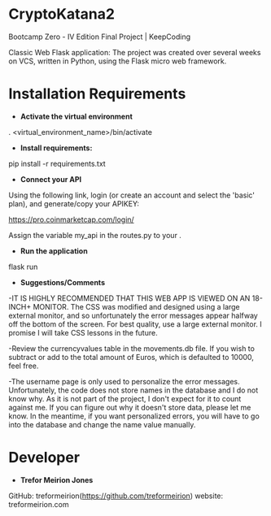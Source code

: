 # CryptoKatana2

Bootcamp Zero - IV Edition Final Project | KeepCoding

Classic Web Flask application: The project was created over several weeks on VCS, written in Python, using the Flask micro web framework.

# Installation Requirements

* **Activate the virtual environment**

. <virtual_environment_name>/bin/activate

* **Install requirements:**

pip install -r requirements.txt

* **Connect your API**

Using the following link, login (or create an account and select the 'basic' plan), and generate/copy your APIKEY:

https://pro.coinmarketcap.com/login/

Assign the variable my_api in the routes.py to your <APIKEY>.

* **Run the application** 

flask run

* **Suggestions/Comments**

-IT IS HIGHLY RECOMMENDED THAT THIS WEB APP IS VIEWED ON AN 18-INCH+ MONITOR. The CSS was modified and designed using a large external monitor, and so unfortunately the error messages appear halfway off the bottom of the screen. For best quality, use a large external monitor. I promise I will take CSS lessons in the future.

-Review the currencyvalues table in the movements.db file. If you wish to subtract or add to the total amount of Euros, which is defaulted to 10000, feel free.

-The username page is only used to personalize the error messages. Unfortunately, the code does not store names in the database and I do not know why. As it is not part of the project, I don't expect for it to count against me. If you can figure out why it doesn't store data, please let me know. In the meantime, if you want personalized errors, you will have to go into the database and change the name value manually.

# Developer

* **Trefor Meirion Jones**

GitHub: treformeirion(https://github.com/treformeirion)
website: treformeirion.com
